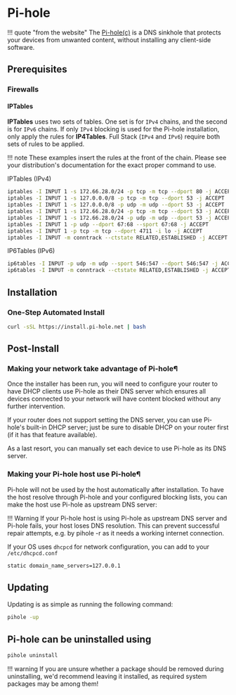# Pi-hole

!!! quote "from the website"
    The [Pi-hole(c)](https://pi-hole.net/) is a DNS sinkhole that protects your devices from unwanted content, without installing any client-side software.

## Prerequisites

### Firewalls

#### IPTables

**IPTables** uses two sets of tables. One set is for `IPv4` chains, and the second is for `IPv6` chains. If only `IPv4` blocking is used for the Pi-hole installation, only apply the rules for **IP4Tables**. Full Stack (`IPv4` and `IPv6`) require both sets of rules to be applied.

!!! note
    These examples insert the rules at the front of the chain. Please see your distribution's documentation for the exact proper command to use.

IPTables (IPv4)

``` sh
iptables -I INPUT 1 -s 172.66.28.0/24 -p tcp -m tcp --dport 80 -j ACCEPT
iptables -I INPUT 1 -s 127.0.0.0/8 -p tcp -m tcp --dport 53 -j ACCEPT
iptables -I INPUT 1 -s 127.0.0.0/8 -p udp -m udp --dport 53 -j ACCEPT
iptables -I INPUT 1 -s 172.66.28.0/24 -p tcp -m tcp --dport 53 -j ACCEPT
iptables -I INPUT 1 -s 172.66.28.0/24 -p udp -m udp --dport 53 -j ACCEPT
iptables -I INPUT 1 -p udp --dport 67:68 --sport 67:68 -j ACCEPT
iptables -I INPUT 1 -p tcp -m tcp --dport 4711 -i lo -j ACCEPT
iptables -I INPUT -m conntrack --ctstate RELATED,ESTABLISHED -j ACCEPT
```

IP6Tables (IPv6)

``` sh
ip6tables -I INPUT -p udp -m udp --sport 546:547 --dport 546:547 -j ACCEPT
ip6tables -I INPUT -m conntrack --ctstate RELATED,ESTABLISHED -j ACCEPT
```

## Installation

### One-Step Automated Install

``` sh
curl -sSL https://install.pi-hole.net | bash
```

## Post-Install

### Making your network take advantage of Pi-hole¶

Once the installer has been run, you will need to configure your router to have DHCP clients use Pi-hole as their DNS server which ensures all devices connected to your network will have content blocked without any further intervention.

If your router does not support setting the DNS server, you can use Pi-hole's built-in DHCP server; just be sure to disable DHCP on your router first (if it has that feature available).

As a last resort, you can manually set each device to use Pi-hole as its DNS server.

### Making your Pi-hole host use Pi-hole¶

Pi-hole will not be used by the host automatically after installation. To have the host resolve through Pi-hole and your configured blocking lists, you can make the host use Pi-hole as upstream DNS server:

!!! Warning
    If your Pi-hole host is using Pi-hole as upstream DNS server and Pi-hole fails, your host loses DNS resolution. This can prevent successful repair attempts, e.g. by pihole -r as it needs a working internet connection.

If your OS uses `dhcpcd` for network configuration, you can add to your `/etc/dhcpcd.conf`

``` sh
static domain_name_servers=127.0.0.1
```

## Updating

Updating is as simple as running the following command:

``` sh
pihole -up
```

## Pi-hole can be uninstalled using

``` sh
pihole uninstall
```

!!! warning
    If you are unsure whether a package should be removed during uninstalling, we'd recommend leaving it installed, as required system packages may be among them!
